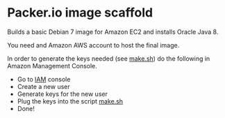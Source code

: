 # Packer.io image scaffold

Builds a basic Debian 7 image for Amazon EC2 and installs Oracle Java
8.

You need and Amazon AWS account to host the final image.

In order to generate the keys needed (see [make.sh](make.sh)) do the following in Amazon Management Console.

- Go to [IAM](https://console.aws.amazon.com/iam/home#home) console
- Create a new user
- Generate keys for the new user
- Plug the keys into the script [make.sh](make.sh)
- Done!

